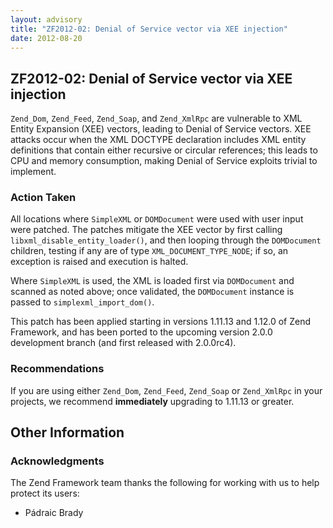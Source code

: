 ```yaml
---
layout: advisory
title: "ZF2012-02: Denial of Service vector via XEE injection"
date: 2012-08-20
---
```


ZF2012-02: Denial of Service vector via XEE injection
-----------------------------------------------------

`Zend_Dom`, `Zend_Feed`, `Zend_Soap`, and `Zend_XmlRpc` are vulnerable to XML Entity Expansion (XEE) vectors, leading to Denial of Service vectors. XEE attacks occur when the XML DOCTYPE declaration includes XML entity definitions that contain either recursive or circular references; this leads to CPU and memory consumption, making Denial of Service exploits trivial to implement.

### Action Taken

 All locations where `SimpleXML` or `DOMDocument` were used with user input were patched. The patches mitigate the XEE vector by first calling `libxml_disable_entity_loader()`, and then looping through the `DOMDocument` children, testing if any are of type `XML_DOCUMENT_TYPE_NODE`; if so, an exception is raised and execution is halted.

 Where `SimpleXML` is used, the XML is loaded first via `DOMDocument` and scanned as noted above; once validated, the `DOMDocument` instance is passed to `simplexml_import_dom()`.

 This patch has been applied starting in versions 1.11.13 and 1.12.0 of Zend Framework, and has been ported to the upcoming version 2.0.0 development branch (and first released with 2.0.0rc4).

### Recommendations

 If you are using either `Zend_Dom`, `Zend_Feed`, `Zend_Soap` or `Zend_XmlRpc` in your projects, we recommend **immediately** upgrading to 1.11.13 or greater.

Other Information
-----------------

### Acknowledgments

 The Zend Framework team thanks the following for working with us to help protect its users:

- Pádraic Brady
 
 